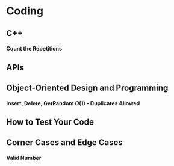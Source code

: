 # Coding

## C++

#### Count the Repetitions

## APIs

## Object-Oriented Design and Programming

#### Insert, Delete, GetRandom $O(1)$ - Duplicates Allowed

## How to Test Your Code

## Corner Cases and Edge Cases

#### Valid Number
